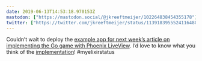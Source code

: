 ```yaml
---
date: 2019-06-13T14:53:18.970153Z
mastodon: ["https://mastodon.social/@jkreeftmeijer/102264838454355178"]
twitter: ["https://twitter.com/jkreeftmeijer/status/1139183955524116480"]
---
```

Couldn’t wait to deploy the [example app for next week’s article on implementing the Go game with Phoenix LiveView](https://hayago.herokuapp.com). I’d love to know what you think of the [implementation](https://github.com/jeffkreeftmeijer/hayago/tree/master)! #myelixirstatus
